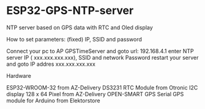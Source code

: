 # ESP32-GPS-NTP-server
 NTP server based on GPS data with RTC and Oled display

How to set parameters: (fixed) IP, SSID and password

Connect your pc to AP GPSTimeServer and goto url: 192.168.4.1
enter NTP server IP ( xxx.xxx.xxx.xxx), SSID and network Password
restart your server and goto IP addres xxx.xxx.xxx.xxx

Hardware

ESP32-WROOM-32 from AZ-Delivery
DS3231 RTC Module from Otronic
I2C display 128 x 64 Pixel from AZ-Delivery
OPEN-SMART GPS Serial GPS module for Arduino from Elektorstore
